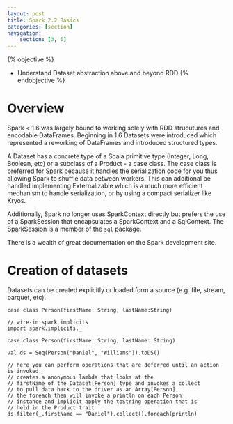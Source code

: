 ```yaml
---
layout: post
title: Spark 2.2 Basics
categories: [section]
navigation:
    section: [3, 6]
---
```


{% objective %}
- Understand Dataset abstraction above and beyond RDD
{% endobjective %}

# Overview
Spark < 1.6 was largely bound to working solely with RDD strucutures and encodable DataFrames.  Beginning in 1.6 Datasets were introduced 
which represented a reworking of DataFrames and introduced structured types.

A Dataset has a concrete type of a Scala primitive type (Integer, Long, Boolean, etc) or a subclass of a Product - a case class.  The case class is preferred for Spark because it handles
the serialization code for you thus allowing Spark to shuffle data between workers.  This can additional be handled implementing Externalizable which is a much more efficient mechanism to handle serialization, or by using a compact serializer like Kryos.

Additionally, Spark no longer uses SparkContext directly but prefers the use of a SparkSession that encapsulates a SparkContext and a SqlContext.  The SparkSession is a member of the `sql` package.

There is a wealth of great documentation on the Spark development site.

# Creation of datasets

Datasets can be created explicitly or loaded form a source (e.g. file, stream, parquet, etc).  

```
case class Person(firstName: String, lastName:String)

// wire-in spark implicits
import spark.implicits._

case class Person(firstName: String, lastName: String)

val ds = Seq(Person("Daniel", "Williams")).toDS()

// here you can perform operations that are deferred until an action is invoked.
// creates a anonymous lambda that looks at the 
// firstName of the Dataset[Person] type and invokes a collect
// to pull data back to the driver as an Array[Person]
// the foreach then will invoke a println on each Person
// instance and implicit apply the toString operation that is 
// held in the Product trait
ds.filter(_.firstName == "Daniel").collect().foreach(println)

```


